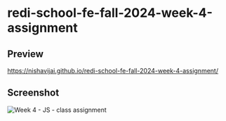 # redi-school-fe-fall-2024-week-4-assignment
 
## Preview
https://nishavijai.github.io/redi-school-fe-fall-2024-week-4-assignment/

## Screenshot
![Week 4 - JS - class assignment](https://github.com/user-attachments/assets/49837fe9-b8b5-4c13-8118-470039a81142)

